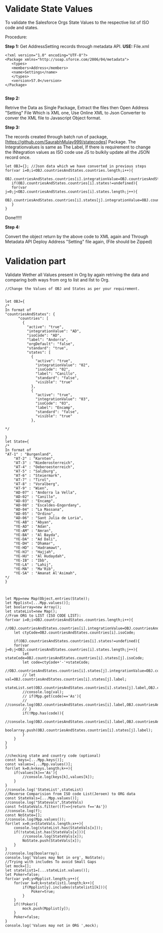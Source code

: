 # Validate State Values


To validate the Salesforce Orgs State Values to the respective list of ISO code and states.

Procedure:
 
**Step 1:**
 Get AddressSetting records through metadata API.
 **USE:**
 File.xml
 `````
 <?xml version="1.0" encoding="UTF-8"?>
<Package xmlns="http://soap.sforce.com/2006/04/metadata">
    <types>
	<members>Address</members>
	<name>Settings</name>
	</types>
    <version>57.0</version>
</Package>
 
 
 `````
 **Step 2:**
 
 Retrive the Data as Single Package, Extract the files then Open Address "Setting" File Which is XML one,
 Use Online XML to Json Converter to conver the XML file to Javascript Object format.
 
 **Step 3:**
 
 The records created through batch run of package, [https://github.com/SaurabhMulay999/statecodes] Package. The Integrationvalues is same as The Label,
 If there is requirement to change the INtegration values as ISO code use JS to bulkily update all the JSON record once.
 
 ````
 let OBJ={}; //Json data which we have converted in previous steps
 for(var i=0;i<OBJ.countriesAndStates.countries.length;i++){
    OBJ.countriesAndStates.countries[i].integrationValue=OBJ.countriesAndStates.countries[i].isoCode;	
    if(OBJ.countriesAndStates.countries[i].states!=undefined){
    for(var j=0;j<OBJ.countriesAndStates.countries[i].states.length;j++){
		OBJ.countriesAndStates.countries[i].states[j].integrationValue=OBJ.countriesAndStates.countries[i].states[j].isoCode;
    }
} 
 ````
Done!!!!!

**Step 4:**

Convert the object return by the above code to XML again and Through Metadata API Deploy Address "Setting" file again, (File should be Zipped)


# Validation part

Validate Wether all Values present in Org by again retriving the data and comparing both ways from org to list and lIst to Org.

````
//Change the Values of OBJ and States as per your requirement.


let OBJ={
/*
In format of 
"countriesAndStates": {
	  "countries": [
		{
		  "active": "true",
		  "integrationValue": "AD",
		  "isoCode": "AD",
		  "label": "Andorra",
		  "orgDefault": "false",
		  "standard": "true",
		  "states": [
			{
			  "active": "true",
			  "integrationValue": "02",
			  "isoCode": "02",
			  "label": "Canillo",
			  "standard": "false",
			  "visible": "true"
			},
			{
			  "active": "true",
			  "integrationValue": "03",
			  "isoCode": "03",
			  "label": "Encamp",
			  "standard": "false",
			  "visible": "true"
			},

*/

}
let State={
/*
In format of
"AT-1" : "Burgenland",
	"AT-2" : "Karnten",
	"AT-3" : "Niederosterreich",
	"AT-4" : "Oeberoesterreich",
	"AT-5" : "Salzburg",
	"AT-6" : "Steiermark",
	"AT-7" : "Tirol",
	"AT-8" : "Voralberg",
	"AT-9" : "Wien",
	"AD-07" : "Andorra la Vella",
	"AD-02" : "Canillo",
	"AD-03" : "Encamp",
	"AD-08" : "Escaldes-Engordany",
	"AD-04" : "La Massana",
	"AD-05" : "Ordino",
	"AD-06" : "Sant Julia de Loria",
	"YE-AB" : "Abyan",
	"YE-AD" : "Adan",
	"YE-AM" : "Amran",
	"YE-BA" : "Al Bayda",
	"YE-DA" : "Ad Dali",
	"YE-DH" : "Dhamar",
	"YE-HD" : "Hadramawt",
	"YE-HJ" : "Hajjah",
	"YE-HU" : "Al Hudaydah",
	"YE-IB" : "Ibb",
	"YE-LA" : "Lahij",
	"YE-MA" : "Ma'Rib",
	"YE-SA" : "Amanat Al'Asimah",
*/
}



let Mpp=new Map(Object.entries(State));
let Mpplist=[...Mpp.values()];
let boolarray=new Array();
let stateList=new Map();
//From ORG to LIST (ISO CODE LIST):
for(var i=0;i<OBJ.countriesAndStates.countries.length;i++){
    //OBJ.countriesAndStates.countries[i].integrationValue=OBJ.countriesAndStates.countries[i].isoCode;
	let ctyCode=OBJ.countriesAndStates.countries[i].isoCode;
	
    if(OBJ.countriesAndStates.countries[i].states!=undefined){
    for(var j=0;j<OBJ.countriesAndStates.countries[i].states.length;j++){
		let stateCode=OBJ.countriesAndStates.countries[i].states[j].isoCode;
		let code=ctyCode+'-'+stateCode;
		//OBJ.countriesAndStates.countries[i].states[j].integrationValue=OBJ.countriesAndStates.countries[i].states[j].isoCode;
		// let val=OBJ.countriesAndStates.countries[i].states[j].label;
		stateList.set(OBJ.countriesAndStates.countries[i].states[j].label,OBJ.countriesAndStates.countries[i].states[j].label);
		//console.log(val);
		// if(Mpp.get(code)=='As'){
		// 	//console.log(OBJ.countriesAndStates.countries[i].label,OBJ.countriesAndStates.countries[i].states[j].label)
		// }
		if(!Mpp.has(code)){
			//console.log(OBJ.countriesAndStates.countries[i].label,OBJ.countriesAndStates.countries[i].states[j].label)
			boolarray.push(OBJ.countriesAndStates.countries[i].states[j].label);
		}
    }
}
}

//checking state and country code (optional)
const keys=[...Mpp.keys()];
const values=[...Mpp.values()];
for(let k=0;k<keys.length;k++){
	if(values[k]=='As'){
		//console.log(keys[k],values[k]);
	}
}
//console.log('StateList',stateList)
//Reverse Comparision from ISO code List(Jeroen) to ORG data
const StateVals=[...Mpp.values()];
//console.log("Statevals",StateVals)
const f=StateVals.filter((f)=>{return f=='As'})
//console.log(f);
const NoState=[];
//console.log(Mpp.values());
for(let x=0;x<StateVals.length;x++){
	console.log(stateList.has(StateVals[x]));
	if(!stateList.has(StateVals[x])){
		//console.log(StateVals[x]);
		NoState.push(StateVals[x]);
	}
}
//console.log(boolarray);
console.log('Values may Not in org', NoState);
//Trying with includes To avoid Small Gaps
let mock=[];
let statelist1=[...stateList.values()];
let Poker=false;
for(var y=0;y<Mpplist.length;y++){
	for(var k=0;k<statelist1.length;k++){
		if(Mpplist[y].includes(statelist1[k])){
			Poker=true;
		}
	}
	if(!Poker){
		mock.push(Mpplist[y]);
	}
    Poker=false;
}
console.log('Values may not in ORG ',mock);




````
